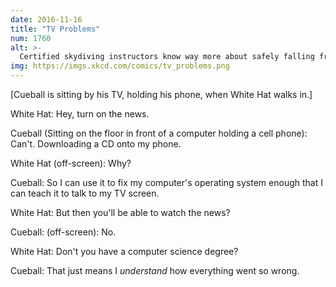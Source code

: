 ```yaml
---
date: 2016-11-16
title: "TV Problems"
num: 1760
alt: >-
  Certified skydiving instructors know way more about safely falling from planes than I do, and are way more likely to die that way.
img: https://imgs.xkcd.com/comics/tv_problems.png
---
```

[Cueball is sitting by his TV, holding his phone, when White Hat walks in.]

White Hat: Hey, turn on the news.

Cueball (Sitting on the floor in front of a computer holding a cell phone): Can't. Downloading a CD onto my phone.

White Hat (off-screen): Why?

Cueball: So I can use it to fix my computer's operating system enough that I can teach it to talk to my TV screen.

White Hat: But then you'll be able to watch the news?

Cueball: (off-screen): No.

White Hat: Don't you have a computer science degree?

Cueball: That just means I *understand* how everything went so wrong.